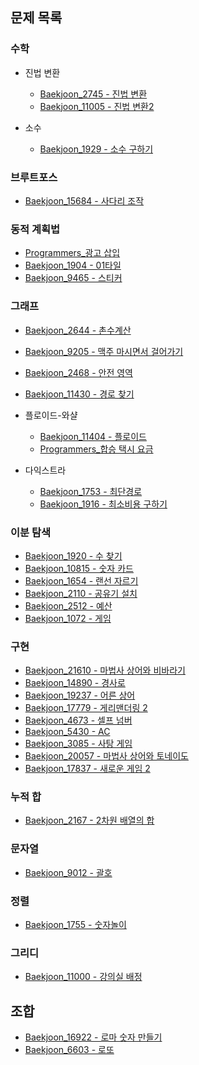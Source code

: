 ## 문제 목록

### 수학
- 진법 변환
    - [Baekjoon_2745 - 진법 변환](./math/Baekjoon_2745.py)
    - [Baekjoon_11005 - 진법 변환2](./math/Baekjoon_11005.py)

- 소수
    - [Baekjoon_1929 - 소수 구하기](./math/Baekjoon_1929.py)

### 브루트포스
- [Baekjoon_15684 - 사다리 조작](./brute_force/Baekjoon_15684.py)

### 동적 계획법
- [Programmers_광고 삽입](./dynamic_programming/Programmers_광고_삽입.py)
- [Baekjoon_1904 - 01타일](./dynamic_programming/Baekjoon_1904.py)
- [Baekjoon_9465 - 스티커](./dynamic_programming/Baekjoon_9465.py)

### 그래프
- [Baekjoon_2644 - 촌수계산](./graph/Baekjoon_2644.py)
- [Baekjoon_9205 - 맥주 마시면서 걸어가기](./graph/Baekjoon_9205.py)
- [Baekjoon_2468 - 안전 영역](./graph/Baekjoon_2468.py)
- [Baekjoon_11430 - 경로 찾기](./graph/Baekjoon_11430.py)

- 플로이드-와샬
    - [Baekjoon_11404 - 플로이드](./graph/floyd_warshall/Baekjoon_11404.py)
    - [Programmers_합승 택시 요금](./graph/floyd_warshall/Programmers_합승_택시_요금.py)
- 다익스트라
    - [Baekjoon_1753 - 최단경로](./graph/dijkstra/Baekjoon_1753.py)
    - [Baekjoon_1916 - 최소비용 구하기](./graph/dijkstra/Baekjoon_1916.py)

### 이분 탐색
- [Baekjoon_1920 - 수 찾기](./binary_search/Baekjoon_1920.py)
- [Baekjoon_10815 - 숫자 카드](./binary_search/Baekjoon_10815.py)
- [Baekjoon_1654 - 랜선 자르기](./binary_search/Baekjoon_1654.py)
- [Baekjoon_2110 - 공유기 설치](./binary_search/Baekjoon_2110.py)
- [Baekjoon_2512 - 예산](./binary_search/Baekjoon_2512.py)
- [Baekjoon_1072 - 게임](./binary_search/Baekjoon_1072.py)

### 구현
- [Baekjoon_21610 - 마법사 상어와 비바라기](./implementation/Baekjoon_21610.py)
- [Baekjoon_14890 - 경사로](./implementation/Baekjoon_14890.py)
- [Baekjoon_19237 - 어른 상어](./implementation/Baekjoon_19237.py)
- [Baekjoon_17779 - 게리맨더링 2](./implementation/Baekjoon_17779.py)
- [Baekjoon_4673 - 셀프 넘버](./implementation/Baekjoon_4673.py)
- [Baekjoon_5430 - AC](./implementation/Baekjoon_5430.py)
- [Baekjoon_3085 - 사탕 게임](./implementation/Baekjoon_3085.py)
- [Baekjoon_20057 - 마법사 상어와 토네이도](./implementation/Baekjoon_20057.py)
- [Baekjoon_17837 - 새로운 게임 2](./implementation/Baekjoon_17837.py)

### 누적 합
- [Baekjoon_2167 - 2차원 배열의 합](./prefix_sum/Baekjoon_2167.py)

### 문자열
- [Baekjoon_9012 - 괄호](./string/Baekjoon_9012.py)

### 정렬
- [Baekjoon_1755 - 숫자놀이](./sorting/Baekjoon_1755.py)

### 그리디
- [Baekjoon_11000 - 강의실 배정](./greedy/Baekjoon_11000.py)

## 조합
- [Baekjoon_16922 - 로마 숫자 만들기](./combinatorics/Baekjoon_16922.py)
- [Baekjoon_6603 - 로또](./combinatorics/Baekjoon_6603.py)